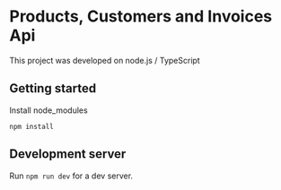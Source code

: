 # Products, Customers and Invoices Api

This project was developed on node.js / TypeScript

## Getting started

Install node_modules

`npm install`

## Development server

Run `npm run dev` for a dev server.




